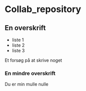 # Collab_repository

## En overskrift

+ liste 1
+ liste 2
+ liste 3


Et forsøg på at skrive noget

### En mindre overskrift

Du er min mulle nulle 
